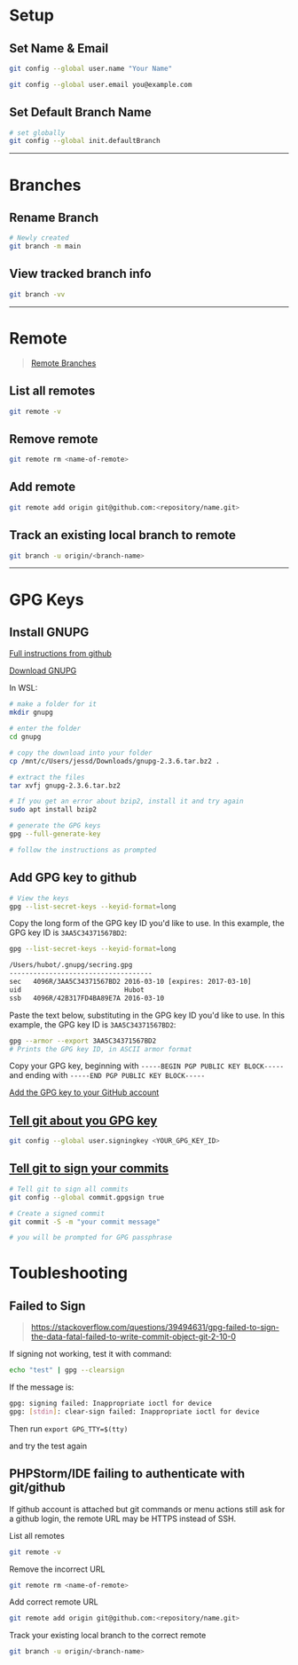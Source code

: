 # Setup

## Set Name & Email
```bash
git config --global user.name "Your Name"

git config --global user.email you@example.com
```

## Set Default Branch Name
```bash
# set globally 
git config --global init.defaultBranch
```

---

# Branches 

## Rename Branch
```bash
# Newly created 
git branch -m main
```

## View tracked branch info
```bash
git branch -vv
```

---

# Remote
> [Remote Branches](https://git-scm.com/book/it/v2/Git-Branching-Remote-Branches)


## List all remotes
```bash
git remote -v
```

## Remove remote
```bash
git remote rm <name-of-remote>
```

## Add remote
```bash
git remote add origin git@github.com:<repository/name.git>
```

## Track an existing local branch to remote
```bash
git branch -u origin/<branch-name>
```

---

# GPG Keys

## Install GNUPG
[Full instructions from github](https://docs.github.com/en/authentication/managing-commit-signature-verification/generating-a-new-gpg-key)

[Download GNUPG](https://www.gnupg.org/download/index.html)

In WSL: 
```bash
# make a folder for it 
mkdir gnupg

# enter the folder
cd gnupg

# copy the download into your folder
cp /mnt/c/Users/jessd/Downloads/gnupg-2.3.6.tar.bz2 .

# extract the files
tar xvfj gnupg-2.3.6.tar.bz2

# If you get an error about bzip2, install it and try again
sudo apt install bzip2

# generate the GPG keys 
gpg --full-generate-key

# follow the instructions as prompted
```

## Add GPG key to github
```bash
# View the keys 
gpg --list-secret-keys --keyid-format=long
```

Copy the long form of the GPG key ID you'd like to use. 
In this example, the GPG key ID is `3AA5C34371567BD2`:
```bash
gpg --list-secret-keys --keyid-format=long

/Users/hubot/.gnupg/secring.gpg
------------------------------------
sec   4096R/3AA5C34371567BD2 2016-03-10 [expires: 2017-03-10]
uid                          Hubot 
ssb   4096R/42B317FD4BA89E7A 2016-03-10
```

Paste the text below, substituting in the GPG key ID you'd like to use. 
In this example, the GPG key ID is `3AA5C34371567BD2`:
```bash
gpg --armor --export 3AA5C34371567BD2
# Prints the GPG key ID, in ASCII armor format
```

Copy your GPG key, beginning with `-----BEGIN PGP PUBLIC KEY BLOCK-----` and ending with `-----END PGP PUBLIC KEY BLOCK-----`

[Add the GPG key to your GitHub account](https://docs.github.com/en/articles/adding-a-new-gpg-key-to-your-github-account)


## [Tell git about you GPG key](https://docs.github.com/en/authentication/managing-commit-signature-verification/telling-git-about-your-signing-key)
```bash
git config --global user.signingkey <YOUR_GPG_KEY_ID>
```

## [Tell git to sign your commits](https://docs.github.com/en/authentication/managing-commit-signature-verification/signing-commits)
```bash
# Tell git to sign all commits 
git config --global commit.gpgsign true

# Create a signed commit
git commit -S -m "your commit message"

# you will be prompted for GPG passphrase
```

# Toubleshooting

## Failed to Sign
> https://stackoverflow.com/questions/39494631/gpg-failed-to-sign-the-data-fatal-failed-to-write-commit-object-git-2-10-0

If signing not working, test it with command:

```bash
echo "test" | gpg --clearsign
```

If the message is:
```bash 
gpg: signing failed: Inappropriate ioctl for device
gpg: [stdin]: clear-sign failed: Inappropriate ioctl for device
```

Then run `export GPG_TTY=$(tty)`

and try the test again

## PHPStorm/IDE failing to authenticate with git/github
If github account is attached but git commands or menu actions still ask for a github login, the remote URL may be HTTPS instead of SSH.

List all remotes
```bash
git remote -v
```

Remove the incorrect URL
```bash
git remote rm <name-of-remote>
```

Add correct remote URL
```bash
git remote add origin git@github.com:<repository/name.git>
```

Track your existing local branch to the correct remote
```bash
git branch -u origin/<branch-name>
```

